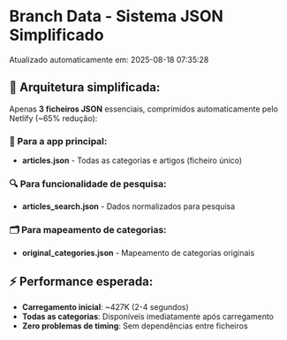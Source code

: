 # Branch Data - Sistema JSON Simplificado
Atualizado automaticamente em: 2025-08-18 07:35:28

## 🎯 Arquitetura simplificada:
Apenas **3 ficheiros JSON** essenciais, comprimidos automaticamente pelo Netlify (~65% redução):

### 📱 Para a app principal:
- **articles.json** - Todas as categorias e artigos (ficheiro único)

### 🔍 Para funcionalidade de pesquisa:
- **articles_search.json** - Dados normalizados para pesquisa

### 🗂️ Para mapeamento de categorias:
- **original_categories.json** - Mapeamento de categorias originais

## ⚡ Performance esperada:
- **Carregamento inicial**: ~427K (2-4 segundos)
- **Todas as categorias**: Disponíveis imediatamente após carregamento
- **Zero problemas de timing**: Sem dependências entre ficheiros
